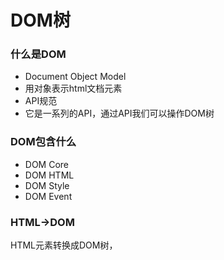 # DOM树

### 什么是DOM
- Document Object Model
 - 用对象表示html文档元素
- API规范
 - 它是一系列的API，通过API我们可以操作DOM树

### DOM包含什么
- DOM Core
- DOM HTML
- DOM Style
- DOM Event

### HTML->DOM
HTML元素转换成DOM树，
